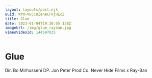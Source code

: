 ```yaml
---
layout: layouts/post.njk
uuid: WrR-Vw3C8ZeneCFkjHEcZ
title: Glue
date: 2023-01-04T19:30:05.138Z
imageUrl: /img/glue_rayban.jpg
vimeoVideoId: 144597035
---
```


# Glue

Dir. Bo Mirhosseni
DP. Jon Peter
Prod Co. Never Hide Films x Ray-Ban

